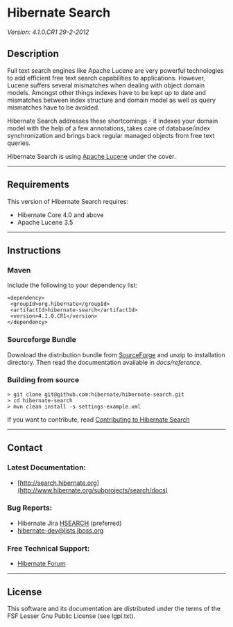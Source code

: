 # Hibernate Search

*Version: 4.1.0.CR1 29-2-2012*

## Description

Full text search engines like Apache Lucene are very powerful technologies to add efficient free text search capabilities to applications. However, Lucene suffers several mismatches when dealing with object domain models. Amongst other things indexes have to be kept up to date and mismatches between index structure and domain model as well as query mismatches have to be avoided.

Hibernate Search addresses these shortcomings - it indexes your domain model with the help of a few annotations, takes care of database/index synchronization and brings back regular managed objects from free text queries.

Hibernate Search is using [Apache Lucene](http://lucene.apache.org/) under the cover.

----

## Requirements

This version of Hibernate Search requires:

* Hibernate Core 4.0 and above
* Apache Lucene 3.5

----

## Instructions

### Maven 

Include the following to your dependency list:

    <dependency>
     <groupId>org.hibernate</groupId>
     <artifactId>hibernate-search</artifactId>
     <version>4.1.0.CR1</version>
    </dependency>

### Sourceforge Bundle

Download the distribution bundle from [SourceForge](http://sourceforge.net/projects/hibernate/files/hibernate-search) and unzip to installation directory. Then read the documentation available in *docs/reference*.

### Building from source

    > git clone git@github.com:hibernate/hibernate-search.git
    > cd hibernate-search
    > mvn clean install -s settings-example.xml
    
If you want to contribute, read [Contributing to Hibernate Search](http://community.jboss.org/wiki/ContributingtoHibernateSearch)

----

## Contact

### Latest Documentation:

* [http://search.hibernate.org](http://www.hibernate.org/subprojects/search/docs)

### Bug Reports:

* Hibernate Jira [HSEARCH](https://hibernate.onjira.com/browse/HSEARCH) (preferred)
* hibernate-dev@lists.jboss.org

### Free Technical Support:

* [Hibernate Forum](http://forum.hibernate.org/viewforum.php?f=9)

----

## License

This software and its documentation are distributed under the terms of the FSF Lesser Gnu Public License (see lgpl.txt).
